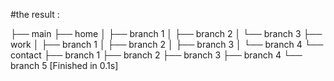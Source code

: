 #the result : 


├── main
├── home
│   ├── branch 1
│   ├── branch 2
│   └── branch 3
├── work
│   ├── branch 1
│   ├── branch 2
│   ├── branch 3
│   └── branch 4
└── contact
    ├── branch 1
    ├── branch 2
    ├── branch 3
    ├── branch 4
    └── branch 5
[Finished in 0.1s]
